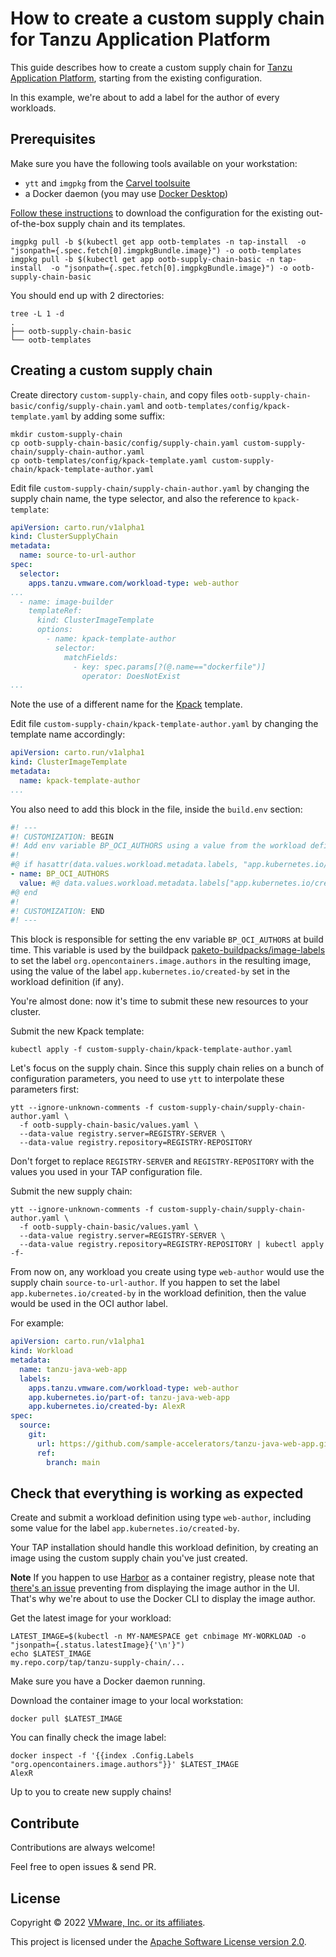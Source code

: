 # How to create a custom supply chain for Tanzu Application Platform

This guide describes how to create a custom supply chain for
[Tanzu Application Platform](https://tanzu.vmware.com/application-platform),
starting from the existing configuration.

In this example, we're about to add a label for the author of every workloads.

## Prerequisites

Make sure you have the following tools available on your workstation:

- `ytt` and `imgpkg` from the [Carvel toolsuite](https://carvel.dev/)
- a Docker daemon (you may use [Docker Desktop](https://www.docker.com/products/docker-desktop/))


[Follow these instructions](https://docs.vmware.com/en/VMware-Tanzu-Application-Platform/1.2/tap/GUID-scc-authoring-supply-chains.html)
to download the configuration for the existing out-of-the-box supply chain and its templates.

```shell
imgpkg pull -b $(kubectl get app ootb-templates -n tap-install  -o "jsonpath={.spec.fetch[0].imgpkgBundle.image}") -o ootb-templates
imgpkg pull -b $(kubectl get app ootb-supply-chain-basic -n tap-install  -o "jsonpath={.spec.fetch[0].imgpkgBundle.image}") -o ootb-supply-chain-basic
```

You should end up with 2 directories:

```shell
tree -L 1 -d
.
├── ootb-supply-chain-basic
└── ootb-templates
```

## Creating a custom supply chain

Create directory `custom-supply-chain`, and copy files
`ootb-supply-chain-basic/config/supply-chain.yaml` and
`ootb-templates/config/kpack-template.yaml` by adding some suffix:

```shell
mkdir custom-supply-chain
cp ootb-supply-chain-basic/config/supply-chain.yaml custom-supply-chain/supply-chain-author.yaml
cp ootb-templates/config/kpack-template.yaml custom-supply-chain/kpack-template-author.yaml
```

Edit file `custom-supply-chain/supply-chain-author.yaml` by changing
the supply chain name, the type selector, and also the reference to `kpack-template`:

```yaml
apiVersion: carto.run/v1alpha1
kind: ClusterSupplyChain
metadata:
  name: source-to-url-author
spec:
  selector:
    apps.tanzu.vmware.com/workload-type: web-author
...
  - name: image-builder
    templateRef:
      kind: ClusterImageTemplate
      options:
        - name: kpack-template-author
          selector:
            matchFields:
              - key: spec.params[?(@.name=="dockerfile")]
                operator: DoesNotExist
...
```

Note the use of a different name for the [Kpack](https://github.com/pivotal/kpack) template.

Edit file `custom-supply-chain/kpack-template-author.yaml` by changing
the template name accordingly:

```yaml
apiVersion: carto.run/v1alpha1
kind: ClusterImageTemplate
metadata:
  name: kpack-template-author
...
```

You also need to add this block in the file, inside the `build.env` section:

```yaml
#! ---
#! CUSTOMIZATION: BEGIN
#! Add env variable BP_OCI_AUTHORS using a value from the workload definition.
#!
#@ if hasattr(data.values.workload.metadata.labels, "app.kubernetes.io/created-by"):
- name: BP_OCI_AUTHORS
  value: #@ data.values.workload.metadata.labels["app.kubernetes.io/created-by"]
#@ end
#!
#! CUSTOMIZATION: END
#! ---
```

This block is responsible for setting the env variable `BP_OCI_AUTHORS` at build time.
This variable is used by the buildpack
[paketo-buildpacks/image-labels](https://github.com/paketo-buildpacks/image-labels)
to set the label `org.opencontainers.image.authors` in the resulting image,
using the value of the label `app.kubernetes.io/created-by` set
in the workload definition (if any).

You're almost done: now it's time to submit these new resources to your cluster.

Submit the new Kpack template:

```shell
kubectl apply -f custom-supply-chain/kpack-template-author.yaml
```

Let's focus on the supply chain. Since this supply chain relies on a bunch of
configuration parameters, you need to use `ytt` to interpolate these parameters first:

```shell
ytt --ignore-unknown-comments -f custom-supply-chain/supply-chain-author.yaml \
  -f ootb-supply-chain-basic/values.yaml \
  --data-value registry.server=REGISTRY-SERVER \
  --data-value registry.repository=REGISTRY-REPOSITORY
```

Don't forget to replace `REGISTRY-SERVER` and `REGISTRY-REPOSITORY` with the values
you used in your TAP configuration file.

Submit the new supply chain:

```shell
ytt --ignore-unknown-comments -f custom-supply-chain/supply-chain-author.yaml \
  -f ootb-supply-chain-basic/values.yaml \
  --data-value registry.server=REGISTRY-SERVER \
  --data-value registry.repository=REGISTRY-REPOSITORY | kubectl apply -f-
```

From now on, any workload you create using type `web-author` would use the
supply chain `source-to-url-author`.
If you happen to set the label `app.kubernetes.io/created-by` in the workload definition,
then the value would be used in the OCI author label.

For example:

```yaml
apiVersion: carto.run/v1alpha1
kind: Workload
metadata:
  name: tanzu-java-web-app
  labels:
    apps.tanzu.vmware.com/workload-type: web-author
    app.kubernetes.io/part-of: tanzu-java-web-app
    app.kubernetes.io/created-by: AlexR
spec:
  source:
    git:
      url: https://github.com/sample-accelerators/tanzu-java-web-app.git
      ref:
        branch: main
```

## Check that everything is working as expected

Create and submit a workload definition using type `web-author`,
including some value for the label `app.kubernetes.io/created-by`.

Your TAP installation should handle this workload definition,
by creating an image using the custom supply chain you've just created.

**Note**
If you happen to use [Harbor](https://goharbor.io/) as a container registry, please note that
[there's an issue](https://github.com/goharbor/harbor/issues/17190)
preventing from displaying the image author in the UI. That's why we're about to use
the Docker CLI to display the image author.

Get the latest image for your workload:

```shell
LATEST_IMAGE=$(kubectl -n MY-NAMESPACE get cnbimage MY-WORKLOAD -o "jsonpath={.status.latestImage}{'\n'}")
echo $LATEST_IMAGE
my.repo.corp/tap/tanzu-supply-chain/...
```

Make sure you have a Docker daemon running.

Download the container image to your local workstation:

```shell
docker pull $LATEST_IMAGE
```

You can finally check the image label:

```shell
docker inspect -f '{{index .Config.Labels "org.opencontainers.image.authors"}}' $LATEST_IMAGE
AlexR
```

Up to you to create new supply chains!

## Contribute

Contributions are always welcome!

Feel free to open issues & send PR.

## License

Copyright &copy; 2022 [VMware, Inc. or its affiliates](https://vmware.com).

This project is licensed under the [Apache Software License version 2.0](https://www.apache.org/licenses/LICENSE-2.0).
